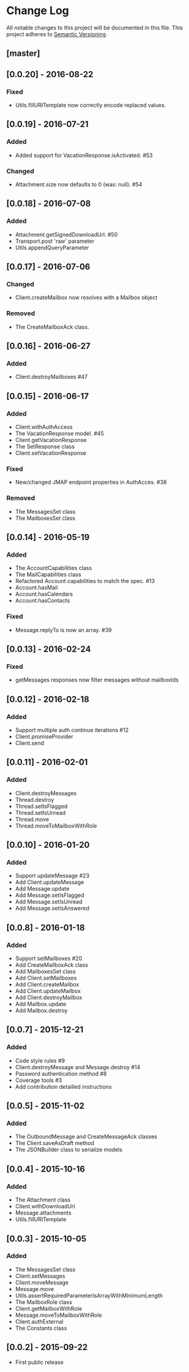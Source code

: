 # Change Log
All notable changes to this project will be documented in this file.
This project adheres to [Semantic Versioning](http://semver.org/).

## [master]

## [0.0.20] - 2016-08-22
### Fixed
- Utils.fillURITemplate now correctly encode replaced values.

## [0.0.19] - 2016-07-21
### Added
- Added support for VacationResponse.isActivated. #53

### Changed
- Attachment.size now defaults to 0 (was: null). #54

## [0.0.18] - 2016-07-08
### Added
- Attachment.getSignedDownloadUrl. #50
- Transport.post 'raw' parameter
- Utils.appendQueryParameter

## [0.0.17] - 2016-07-06
### Changed
- Client.createMailbox now resolves with a Mailbox object

### Removed
- The CreateMailboxAck class.

## [0.0.16] - 2016-06-27
### Added
- Client.destroyMailboxes #47

## [0.0.15] - 2016-06-17
### Added
- Client.withAuthAccess
- The VacationResponse model. #45
- Client.getVacationResponse
- The SetResponse class
- Client.setVacationResponse

### Fixed
- New/changed JMAP endpoint properties in AuthAcces. #38

### Removed
- The MessagesSet class
- The MailboxesSet class

## [0.0.14] - 2016-05-19
### Added
- The AccountCapabilities class
- The MailCapabilities class
- Refactored Account capabilities to match the spec. #13
- Account.hasMail
- Account.hasCalendars
- Account.hasContacts

### Fixed
- Message.replyTo is now an array. #39

## [0.0.13] - 2016-02-24
### Fixed
- getMessages responses now filter messages without mailboxIds

## [0.0.12] - 2016-02-18
### Added
- Support multiple auth continue iterations #12
- Client.promiseProvider
- Client.send

## [0.0.11] - 2016-02-01
### Added
- Client.destroyMessages
- Thread.destroy
- Thread.setIsFlagged
- Thread.setIsUnread
- Thread.move
- Thread.moveToMailboxWithRole

## [0.0.10] - 2016-01-20
### Added
- Support updateMessage #23
- Add Client.updateMessage
- Add Message.update
- Add Message.setIsFlagged
- Add Message.setIsUnread
- Add Message.setIsAnswered

## [0.0.8] - 2016-01-18
### Added
- Support setMailboxes #20
- Add CreateMailboxAck class
- Add MailboxesSet class
- Add Client.setMailboxes
- Add Client.createMailbox
- Add Client.updateMailbox
- Add Client.destroyMailbox
- Add Mailbox.update
- Add Mailbox.destroy

## [0.0.7] - 2015-12-21
### Added
- Code style rules #9
- Client.destroyMessage and Message.destroy #14
- Password authentication method #8
- Coverage tools #3
- Add contribution detailled instructions

## [0.0.5] - 2015-11-02
### Added
- The OutboundMessage and CreateMessageAck classes
- The Client.saveAsDraft method
- The JSONBuilder class to serialize models

## [0.0.4] - 2015-10-16
### Added
- The Attachment class
- Client.withDownloadUrl
- Message.attachments
- Utils.fillURITemplate

## [0.0.3] - 2015-10-05
### Added
- The MessagesSet class
- Client.setMessages
- Client.moveMessage
- Message.move
- Utils.assertRequiredParameterIsArrayWithMinimumLength
- The MailboxRole class
- Client.getMailboxWithRole
- Message.moveToMailboxWithRole
- Client.authExternal
- The Constants class

## [0.0.2] - 2015-09-22
- First public release
